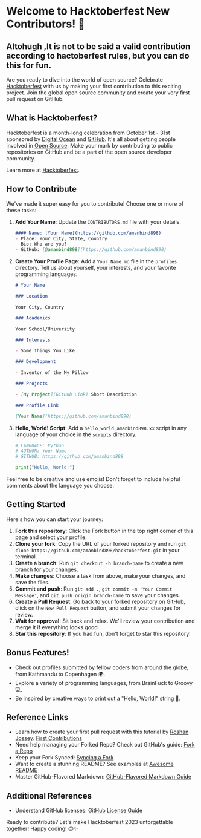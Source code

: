 # Welcome to Hacktoberfest New Contributors! 🎉
## Altohugh ,It is not to be said a valid contribution according to hactoberfest rules, but you can do this for fun. ##
Are you ready to dive into the world of open source? Celebrate [Hacktoberfest](https://hacktoberfest.digitalocean.com/) with us by making your first contribution to this exciting project. Join the global open source community and create your very first pull request on GitHub. 

## What is Hacktoberfest?
Hacktoberfest is a month-long celebration from October 1st - 31st sponsored by [Digital Ocean](https://hacktoberfest.digitalocean.com/) and [GitHub](https://github.com/blog/2433-celebrate-open-source-this-october-with-hacktoberfest). It's all about getting people involved in [Open Source](https://github.com/open-source). Make your mark by contributing to public repositories on GitHub and be a part of the open source developer community.

Learn more at [Hacktoberfest](https://hacktoberfest.digitalocean.com/).

## How to Contribute
We've made it super easy for you to contribute! Choose one or more of these tasks:

1. **Add Your Name**: Update the `CONTRIBUTORS.md` file with your details.
   ```markdown
   #### Name: [Your Name](https://github.com/amanbind898)
   - Place: Your City, State, Country
   - Bio: Who are you?
   - GitHub: [@amanbind898](https://github.com/amanbind898)
   ```
   
2. **Create Your Profile Page**: Add a `Your_Name.md` file in the `profiles` directory. Tell us about yourself, your interests, and your favorite programming languages.
   ```markdown
   # Your Name
   
   ### Location
   
   Your City, Country
   
   ### Academics
   
   Your School/University
   
   ### Interests
   
   - Some Things You Like
   
   ### Development
   
   - Inventor of the My Pillow
   
   ### Projects
   
   - [My Project](GitHub Link) Short Description
   
   ### Profile Link
   
   [Your Name](https://github.com/amanbind898)
   ```
   
3. **Hello, World! Script**: Add a `hello_world_amanbind898.xx` script in any language of your choice in the `scripts` directory.
   ```Python
   # LANGUAGE: Python
   # AUTHOR: Your Name
   # GITHUB: https://github.com/amanbind898
   
   print("Hello, World!")
   ```

Feel free to be creative and use emojis! Don't forget to include helpful comments about the language you choose.

## Getting Started
Here's how you can start your journey:

1. **Fork this repository**: Click the Fork button in the top right corner of this page and select your profile.
2. **Clone your fork**: Copy the URL of your forked repository and run `git clone https://github.com/amanbind898/hacktoberfest.git` in your terminal.
3. **Create a branch**: Run `git checkout -b branch-name` to create a new branch for your changes.
4. **Make changes**: Choose a task from above, make your changes, and save the files.
5. **Commit and push**: Run `git add .`, `git commit -m 'Your Commit Message'`, and `git push origin branch-name` to save your changes.
6. **Create a Pull Request**: Go back to your forked repository on GitHub, click on the `New Pull Request` button, and submit your changes for review.
7. **Wait for approval**: Sit back and relax. We'll review your contribution and merge it if everything looks good.
8. **Star this repository**: If you had fun, don't forget to star this repository!

## Bonus Features!
- Check out profiles submitted by fellow coders from around the globe, from Kathmandu to Copenhagen 🌍.
- Explore a variety of programming languages, from BrainFuck to Groovy 💻.
- Be inspired by creative ways to print out a "Hello, World!" string 🚀.

## Reference Links
- Learn how to create your first pull request with this tutorial by [Roshan Jossey](https://github.com/Roshanjossey): [First Contributions](https://github.com/Roshanjossey/first-contributions)
- Need help managing your Forked Repo? Check out GitHub's guide: [Fork a Repo](https://help.github.com/articles/fork-a-repo/)
- Keep your Fork Synced: [Syncing a Fork](https://help.github.com/articles/syncing-a-fork/)
- Want to create a stunning README? See examples at [Awesome README](https://github.com/sindresorhus/awesome)
- Master GitHub-Flavored Markdown: [GitHub-Flavored Markdown Guide](https://guides.github.com/features/mastering-markdown/)

## Additional References
- Understand GitHub licenses: [GitHub License Guide](https://choosealicense.com)

Ready to contribute? Let's make Hacktoberfest 2023 unforgettable together! Happy coding! 😊✨

